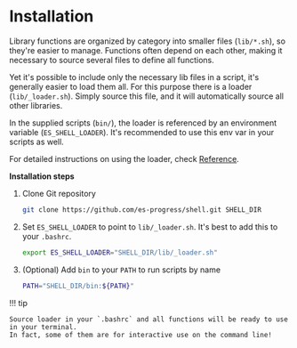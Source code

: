 # Installation

Library functions are organized by category into smaller files (`lib/*.sh`), so they're easier to manage.
Functions often depend on each other, making it necessary to source several files to define all functions.

Yet it's possible to include only the necessary lib files in a script, it's generally easier to load them all.
For this purpose there is a loader (`lib/_loader.sh`). Simply source this file, and it will automatically source all other libraries.

In the supplied scripts (`bin/`), the loader is referenced by an environment variable (`ES_SHELL_LOADER`).
It's recommended to use this env var in your scripts as well.

For detailed instructions on using the loader, check [Reference](lib/_loader.md).

**Installation steps**

1. Clone Git repository
    ```bash
    git clone https://github.com/es-progress/shell.git SHELL_DIR
    ```
1. Set `ES_SHELL_LOADER` to point to `lib/_loader.sh`. It's best to add this to your `.bashrc`.
    ```bash
    export ES_SHELL_LOADER="SHELL_DIR/lib/_loader.sh"
    ```
1. (Optional) Add `bin` to your `PATH` to run scripts by name
    ```bash
    PATH="SHELL_DIR/bin:${PATH}"
    ```

!!! tip

    Source loader in your `.bashrc` and all functions will be ready to use in your terminal.
    In fact, some of them are for interactive use on the command line!
